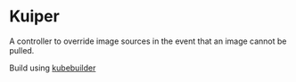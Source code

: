 # Kuiper

A controller to override image sources in the event that an image cannot be pulled.

Build using [kubebuilder](https://github.com/kubernetes-sigs/kubebuilder)
